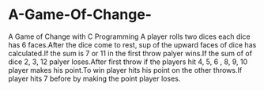 # A-Game-Of-Change-
A Game of Change with C Programming
A player rolls two dices each dice has 6 faces.After the dice come to rest, sup of the upward faces of dice has calculated.If the sum is 7 or 11 in the first throw palyer wins.If the sum of of dice 2, 3, 12 palyer loses.After first throw if the players hit 4, 5, 6 , 8, 9, 10 player makes his point.To win player hits his point on the other throws.If player hits 7 before by making the point player loses.
